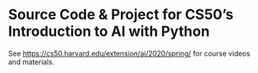 # Source Code & Project for CS50’s Introduction to AI with Python

See <https://cs50.harvard.edu/extension/ai/2020/spring/> for course videos and materials.
